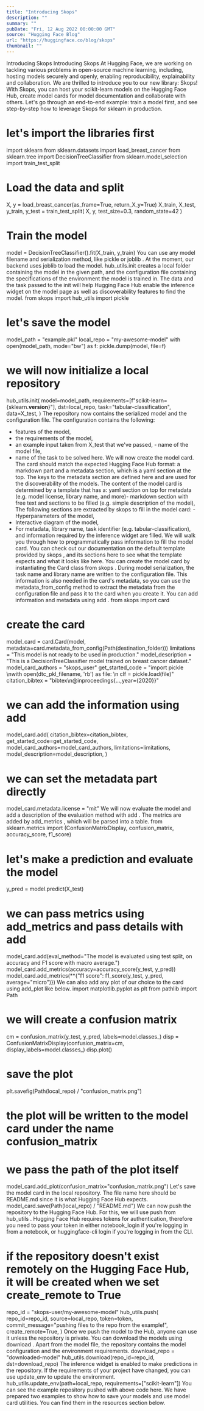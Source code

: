 ```yaml
---
title: "Introducing Skops"
description: ""
summary: ""
pubDate: "Fri, 12 Aug 2022 00:00:00 GMT"
source: "Hugging Face Blog"
url: "https://huggingface.co/blog/skops"
thumbnail: ""
---
```


Introducing Skops
Introducing Skops
At Hugging Face, we are working on tackling various problems in open-source machine learning, including, hosting models securely and openly, enabling reproducibility, explainability and collaboration. We are thrilled to introduce you to our new library: Skops! With Skops, you can host your scikit-learn models on the Hugging Face Hub, create model cards for model documentation and collaborate with others.
Let's go through an end-to-end example: train a model first, and see step-by-step how to leverage Skops for sklearn in production.
# let's import the libraries first
import sklearn
from sklearn.datasets import load_breast_cancer
from sklearn.tree import DecisionTreeClassifier
from sklearn.model_selection import train_test_split
# Load the data and split
X, y = load_breast_cancer(as_frame=True, return_X_y=True)
X_train, X_test, y_train, y_test = train_test_split(
X, y, test_size=0.3, random_state=42
)
# Train the model
model = DecisionTreeClassifier().fit(X_train, y_train)
You can use any model filename and serialization method, like pickle
or joblib
. At the moment, our backend uses joblib
to load the model. hub_utils.init
creates a local folder containing the model in the given path, and the configuration file containing the specifications of the environment the model is trained in. The data and the task passed to the init
will help Hugging Face Hub enable the inference widget on the model page as well as discoverability features to find the model.
from skops import hub_utils
import pickle
# let's save the model
model_path = "example.pkl"
local_repo = "my-awesome-model"
with open(model_path, mode="bw") as f:
pickle.dump(model, file=f)
# we will now initialize a local repository
hub_utils.init(
model=model_path,
requirements=[f"scikit-learn={sklearn.__version__}"],
dst=local_repo,
task="tabular-classification",
data=X_test,
)
The repository now contains the serialized model and the configuration file. The configuration contains the following:
- features of the model,
- the requirements of the model,
- an example input taken from
X_test
that we've passed, - name of the model file,
- name of the task to be solved here.
We will now create the model card. The card should match the expected Hugging Face Hub format: a markdown part and a metadata section, which is a yaml
section at the top. The keys to the metadata section are defined here and are used for the discoverability of the models.
The content of the model card is determined by a template that has a:
yaml
section on top for metadata (e.g. model license, library name, and more)- markdown section with free text and sections to be filled (e.g. simple description of the model),
The following sections are extracted by
skops
to fill in the model card: - Hyperparameters of the model,
- Interactive diagram of the model,
- For metadata, library name, task identifier (e.g. tabular-classification), and information required by the inference widget are filled.
We will walk you through how to programmatically pass information to fill the model card. You can check out our documentation on the default template provided by skops
, and its sections here to see what the template expects and what it looks like here.
You can create the model card by instantiating the Card
class from skops
. During model serialization, the task name and library name are written to the configuration file. This information is also needed in the card's metadata, so you can use the metadata_from_config
method to extract the metadata from the configuration file and pass it to the card when you create it. You can add information and metadata using add
.
from skops import card
# create the card
model_card = card.Card(model, metadata=card.metadata_from_config(Path(destination_folder)))
limitations = "This model is not ready to be used in production."
model_description = "This is a DecisionTreeClassifier model trained on breast cancer dataset."
model_card_authors = "skops_user"
get_started_code = "import pickle \nwith open(dtc_pkl_filename, 'rb') as file: \n clf = pickle.load(file)"
citation_bibtex = "bibtex\n@inproceedings{...,year={2020}}"
# we can add the information using add
model_card.add(
citation_bibtex=citation_bibtex,
get_started_code=get_started_code,
model_card_authors=model_card_authors,
limitations=limitations,
model_description=model_description,
)
# we can set the metadata part directly
model_card.metadata.license = "mit"
We will now evaluate the model and add a description of the evaluation method with add
. The metrics are added by add_metrics
, which will be parsed into a table.
from sklearn.metrics import (ConfusionMatrixDisplay, confusion_matrix,
accuracy_score, f1_score)
# let's make a prediction and evaluate the model
y_pred = model.predict(X_test)
# we can pass metrics using add_metrics and pass details with add
model_card.add(eval_method="The model is evaluated using test split, on accuracy and F1 score with macro average.")
model_card.add_metrics(accuracy=accuracy_score(y_test, y_pred))
model_card.add_metrics(**{"f1 score": f1_score(y_test, y_pred, average="micro")})
We can also add any plot of our choice to the card using add_plot
like below.
import matplotlib.pyplot as plt
from pathlib import Path
# we will create a confusion matrix
cm = confusion_matrix(y_test, y_pred, labels=model.classes_)
disp = ConfusionMatrixDisplay(confusion_matrix=cm, display_labels=model.classes_)
disp.plot()
# save the plot
plt.savefig(Path(local_repo) / "confusion_matrix.png")
# the plot will be written to the model card under the name confusion_matrix
# we pass the path of the plot itself
model_card.add_plot(confusion_matrix="confusion_matrix.png")
Let's save the model card in the local repository. The file name here should be README.md
since it is what Hugging Face Hub expects.
model_card.save(Path(local_repo) / "README.md")
We can now push the repository to the Hugging Face Hub. For this, we will use push
from hub_utils
. Hugging Face Hub requires tokens for authentication, therefore you need to pass your token in either notebook_login
if you're logging in from a notebook, or huggingface-cli login
if you're logging in from the CLI.
# if the repository doesn't exist remotely on the Hugging Face Hub, it will be created when we set create_remote to True
repo_id = "skops-user/my-awesome-model"
hub_utils.push(
repo_id=repo_id,
source=local_repo,
token=token,
commit_message="pushing files to the repo from the example!",
create_remote=True,
)
Once we push the model to the Hub, anyone can use it unless the repository is private. You can download the models using download
. Apart from the model file, the repository contains the model configuration and the environment requirements.
download_repo = "downloaded-model"
hub_utils.download(repo_id=repo_id, dst=download_repo)
The inference widget is enabled to make predictions in the repository.
If the requirements of your project have changed, you can use update_env
to update the environment.
hub_utils.update_env(path=local_repo, requirements=["scikit-learn"])
You can see the example repository pushed with above code here. We have prepared two examples to show how to save your models and use model card utilities. You can find them in the resources section below.